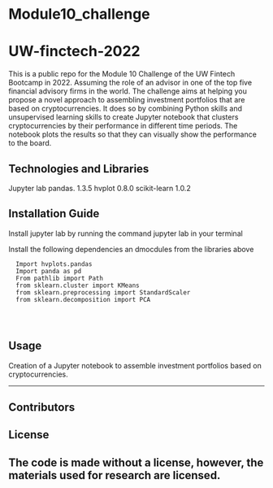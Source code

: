 # Module10_challenge
# UW-finctech-2022
This is  a public repo for the Module 10 Challenge of the UW Fintech Bootcamp in 2022.
Assuming the role of an advisor in one of the top five financial advisory firms in the world. The challenge aims at helping you propose a novel approach to assembling investment portfolios that are based on cryptocurrencies. It does so by combining Python skills and unsupervised learning skills to create Jupyter notebook that clusters cryptocurrencies by their performance in different time periods. The notebook plots the results so that they can visually show the performance to the board.


## Technologies and Libraries

Jupyter lab
pandas. 1.3.5
hvplot 0.8.0
scikit-learn 1.0.2


## Installation Guide

Install jupyter lab by running the command jupyter lab in your terminal

Install the following dependencies an dmocdules from the libraries above

```
  Import hvplots.pandas
  Import panda as pd
  From pathlib import Path
  from sklearn.cluster import KMeans
  from sklearn.preprocessing import StandardScaler
  from sklearn.decomposition import PCA

 
  
```


## Usage

Creation of a Jupyter notebook to assemble investment portfolios based on cryptocurrencies.




---

## Contributors


## License
 The code is made without a license, however, the materials used for research are licensed.
---


